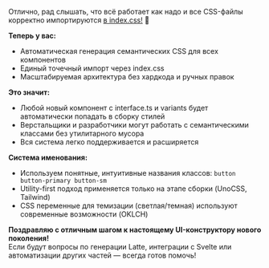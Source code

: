 Отлично, рад слышать, что всё работает как надо и все CSS-файлы корректно импортируются [в index.css!](./components/css) 🎉

**Теперь у вас:**
- Автоматическая генерация семантических CSS для всех компонентов
- Единый точечный импорт через index.css
- Масштабируемая архитектура без хардкода и ручных правок

**Это значит:**
- Любой новый компонент с interface.ts и variants будет автоматически попадать в сборку стилей
- Верстальщики и разработчики могут работать с семантическими классами без утилитарного мусора
- Вся система легко поддерживается и расширяется

**Система именования:**
- Используем понятные, интуитивные названия классов: `button button-primary button-sm`
- Utility-first подход применяется только на этапе сборки (UnoCSS, Tailwind)
- CSS переменные для темизации (светлая/темная) используют современные возможности (OKLCH)

**Поздравляю с отличным шагом к настоящему UI-конструктору нового поколения!**  
Если будут вопросы по генерации Latte, интеграции с Svelte или автоматизации других частей — всегда готов помочь!